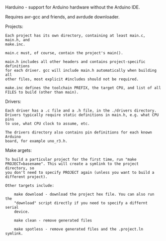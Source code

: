 Harduino - support for Arduino hardware without the Arduino IDE.

Requires avr-gcc and friends, and avrdude downloader.

Projects:
    
    Each project has its own directory, containing at least main.c, main.h, and
    make.inc.

    main.c must, of course, contain the project's main(). 

    main.h includes all other headers and contains project-specific definitions
    for each driver. gcc will include main.h automatically when building all
    other files, most explicit #includes should not be required.

    make.inc defines the toolchain PREFIX, the target CPU, and list of all
    FILES to build (other than main).

Drivers:

    Each driver has a .c file and a .h file, in the ./drivers directory.
    Drivers typically require static definitions in main.h, e.g. what CPU pins
    to use, what CPU clock to assume, etc.

    The drivers directory also contains pin definitions for each known Arduino
    board, for example uno_r3.h.

Make argets:

    To build a particular project for the first time, run "make
    PROJECT=basename". This will create a symlink to the project directory, so
    you don't need to specify PROJECT again (unless you want to build a
    different project).

    Other targets include:

        make download - download the project hex file. You can also run the
        "download" script directly if you need to specify a differnt serial
        device.

        make clean - remove generated files

        make spotless - remove generated files and the .project.ln symlink.
